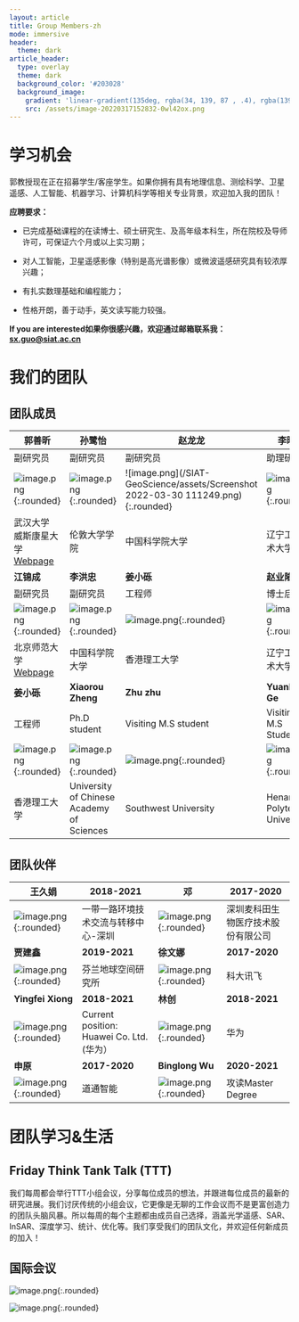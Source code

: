 ```yaml
---
layout: article
title: Group Members-zh
mode: immersive
header:
  theme: dark
article_header:
  type: overlay
  theme: dark
  background_color: '#203028'
  background_image:
    gradient: 'linear-gradient(135deg, rgba(34, 139, 87 , .4), rgba(139, 34, 139, .4))'
    src: /assets/image-20220317152832-0wl42ox.png
---
```




# 学习机会

郭教授现在正在招募学生/客座学生。如果你拥有具有地理信息、测绘科学、卫星遥感、人工智能、机器学习、计算机科学等相关专业背景，欢迎加入我的团队！  

**应聘要求：**

* 已完成基础课程的在读博士、硕士研究生、及高年级本科生，所在院校及导师许可，可保证六个月或以上实习期；

* 对人工智能，卫星遥感影像（特别是高光谱影像）或微波遥感研究具有较浓厚兴趣；

* 有扎实数理基础和编程能力；

* 性格开朗，善于动手，英文读写能力较强。


**If you are interested如果你很感兴趣，欢迎通过邮箱联系我：sx.guo@siat.ac.cn** 



# 我们的团队

## 团队成员

| 郭善昕                                                       | 孙鹭怡                                                       | 赵龙龙                                                       | 李晓丽                                                       | 姚泓名                                                       |
| ------------------------------------------------------------ | ------------------------------------------------------------ | ------------------------------------------------------------ | ------------------------------------------------------------ | ------------------------------------------------------------ |
| 副研究员                                                     | 副研究员                                                     | 副研究员                                                     | 助理研究员                                                   | 副研究员                                                     |
| ![image.png](/SIAT-GeoScience/assets/image-20220327202226-z7n4aae.png){:.rounded} | ![image.png](/SIAT-GeoScience/assets/image-20220316215231-ij978hy.png){:.rounded} | ![image.png](/SIAT-GeoScience/assets/Screenshot 2022-03-30 111249.png){:.rounded} | ![image.png](/SIAT-GeoScience/assets/image-20220316215256-0g3u0r7.png){:.rounded} | ![image.png](/SIAT-GeoScience/assets/image-20220316215405-y8w5dfy.png){:.rounded} |
| 武汉大学<br />威斯康星大学<br />[Webpage](https://shawnmiloguo.github.io/)<br /> | 伦敦大学学院                                                 | 中国科学院大学<br />                                         | 辽宁工程技术大学<br />                                       | 美国德州A&M大学                                              |
| **江锦成**                                                   | **李洪忠**                                                   | **姜小砾**                                                   | **赵业隆**                                                   | **韩宇**                                                     |
| 副研究员                                                     | 副研究员                                                     | 工程师                                                       | 博士后                                                       | 工程师                                                       |
| ![image.png](/SIAT-GeoScience/assets/image-20220316221041-v5ld968.png){:.rounded} | ![image.png](/SIAT-GeoScience/assets/image-20220316221107-laky3gi.png){:.rounded} | ![image.png](/SIAT-GeoScience/assets/image-20220316222052-4c8b1ts.png){:.rounded} | ![image.png](/SIAT-GeoScience/assets/image-20220317150220-srsv5i2.png){:.rounded} | ![image.png](/SIAT-GeoScience/assets/image-20220316222004-rpe21ge.png){:.rounded} |
| 北京师范大学 <br /> [Webpage](https://jiangjincheng.github.io/) | 中国科学院大学                                               | 香港理工大学                                                 | 辽宁工程技术大学                                             | 内蒙古师范大学<br />                                         |
| **姜小砾**                                                   | **Xiaorou Zheng**                                            | **Zhu zhu**                                                  | **Yuankai Ge**                                               | **Ming Li**                                                  |
| 工程师                                                       | Ph.D student                                                 | Visiting M.S student                                         | Visiting M.S Student                                         | Visiting M.S Student                                         |
| ![image.png](/SIAT-GeoScience/assets/image-20220316222052-4c8b1ts.png){:.rounded} | ![image.png](/SIAT-GeoScience/assets/image-20220317111717-wn0tq67.png){:.rounded}<br /> | ![image.png](/SIAT-GeoScience/assets/image-20220317151038-l4by6lx.png){:.rounded}<br /> | ![image.png](/SIAT-GeoScience/assets/image-20220317151109-qrvadys.png){:.rounded} | ![image.png](/SIAT-GeoScience/assets/image-20220317154052-6f5veat.png){:.rounded} |
| 香港理工大学<br />                                           | University of Chinese <br />Academy of Sciences              | Southwest University                                         | Henan <br />Polytechnic University<br />                     | Henan <br />Polytechnic University                           |

## 团队伙伴

| 王久娟                                                       | 2018-2021                                 | 邓                                                           | 2017-2020                                |
| ------------------------------------------------------------ | ----------------------------------------- | ------------------------------------------------------------ | ---------------------------------------- |
| ![image.png](/SIAT-GeoScience/assets/image-20220317112827-4sj8x7l.png){:.rounded} | 一带一路环境技术交流与转移中心-深圳<br /> | ![image.png](/SIAT-GeoScience/assets/image-20220317114711-xcjlj1i.png){:.rounded} | 深圳麦科田生物医疗技术股份有限公司<br /> |
| **贾建鑫**                                                   | **2019-2021**                             | **徐文娜**                                                   | **2017-2020**                            |
| ![image.png](/SIAT-GeoScience/assets/image-20220317112706-8quhkf2.png){:.rounded} | 芬兰地球空间研究所                        | ![image.png](/SIAT-GeoScience/assets/image-20220317114251-yxu8qbd.png){:.rounded} | 科大讯飞                                 |
| **Yingfei Xiong**                                            | **2018-2021**                             | **林创**                                                     | **2018-2021**                            |
| ![image.png](/SIAT-GeoScience/assets/image-20220317114340-i03d42w.png){:.rounded} | Current position: Huawei Co. Ltd. (华为） | ![image.png](/SIAT-GeoScience/assets/image-20220317154139-hlc62gv.png){:.rounded} | 华为                                     |
| **申原**                                                     | **2017-2020**                             | **Binglong Wu**                                              | **2020-2021**                            |
| ![image.png](/SIAT-GeoScience/assets/image-20220317165119-ti2wtnt.png){:.rounded} | 道通智能                                  | ![image.png](/SIAT-GeoScience/assets/image-20220317151943-62begz8.png){:.rounded} | 攻读Master  Degree                       |

# 团队学习&生活

## Friday Think Tank Talk (TTT)

我们每周都会举行TTT小组会议，分享每位成员的想法，并跟进每位成员的最新的研究进展。我们讨厌传统的小组会议，它更像是无聊的工作会议而不是更富创造力的团队头脑风暴。所以每周的每个主题都由成员自己选择，涵盖光学遥感、SAR、InSAR、深度学习、统计、优化等。我们享受我们的团队文化，并欢迎任何新成员的加入！

## 国际会议

![image.png](/SIAT-GeoScience/assets/image-20220317150603-adi3j0r.png){:.rounded}

![image.png](/SIAT-GeoScience/assets/image-20220317152832-0wl42ox.png){:.rounded}
